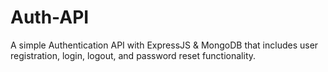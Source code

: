 # Auth-API
A simple Authentication API with ExpressJS &amp; MongoDB that includes user registration, login, logout, and password reset functionality.
